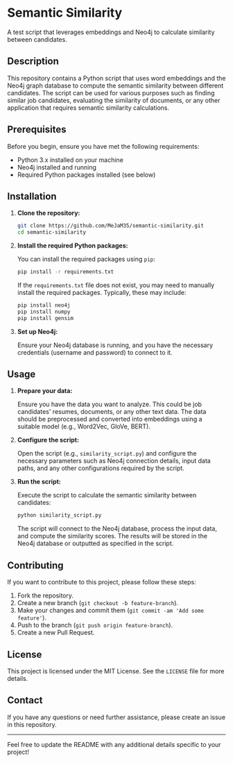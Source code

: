 

# Semantic Similarity

A test script that leverages embeddings and Neo4j to calculate similarity between candidates.

## Description

This repository contains a Python script that uses word embeddings and the Neo4j graph database to compute the semantic similarity between different candidates. The script can be used for various purposes such as finding similar job candidates, evaluating the similarity of documents, or any other application that requires semantic similarity calculations.

## Prerequisites

Before you begin, ensure you have met the following requirements:

- Python 3.x installed on your machine
- Neo4j installed and running
- Required Python packages installed (see below)

## Installation

1. **Clone the repository:**

   ```bash
   git clone https://github.com/MeJaM35/semantic-similarity.git
   cd semantic-similarity
   ```

2. **Install the required Python packages:**

   You can install the required packages using `pip`:

   ```bash
   pip install -r requirements.txt
   ```

   If the `requirements.txt` file does not exist, you may need to manually install the required packages. Typically, these may include:

   ```bash
   pip install neo4j
   pip install numpy
   pip install gensim
   ```

3. **Set up Neo4j:**

   Ensure your Neo4j database is running, and you have the necessary credentials (username and password) to connect to it.

## Usage

1. **Prepare your data:**

   Ensure you have the data you want to analyze. This could be job candidates' resumes, documents, or any other text data. The data should be preprocessed and converted into embeddings using a suitable model (e.g., Word2Vec, GloVe, BERT).

2. **Configure the script:**

   Open the script (e.g., `similarity_script.py`) and configure the necessary parameters such as Neo4j connection details, input data paths, and any other configurations required by the script.

3. **Run the script:**

   Execute the script to calculate the semantic similarity between candidates:

   ```bash
   python similarity_script.py
   ```

   The script will connect to the Neo4j database, process the input data, and compute the similarity scores. The results will be stored in the Neo4j database or outputted as specified in the script.

## Contributing

If you want to contribute to this project, please follow these steps:

1. Fork the repository.
2. Create a new branch (`git checkout -b feature-branch`).
3. Make your changes and commit them (`git commit -am 'Add some feature'`).
4. Push to the branch (`git push origin feature-branch`).
5. Create a new Pull Request.

## License

This project is licensed under the MIT License. See the `LICENSE` file for more details.

## Contact

If you have any questions or need further assistance, please create an issue in this repository.

---

Feel free to update the README with any additional details specific to your project!
